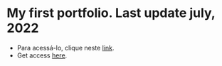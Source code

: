 # My first portfolio. Last update july, 2022 

* Para acessá-lo, clique neste [link](https://harrisonst.github.io/harrsionst.github.io/). 
* Get access [here](https://harrisonst.github.io/harrsionst.github.io/).

